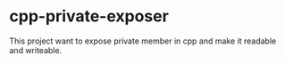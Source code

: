 # cpp-private-exposer
This project want to expose private member in cpp and make it readable and writeable.
